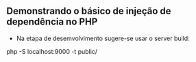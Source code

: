 
## Demonstrando o básico de injeção de dependência no PHP


- Na etapa de desemvolvimento sugere-se usar o server build:

php -S localhost:9000 -t public/